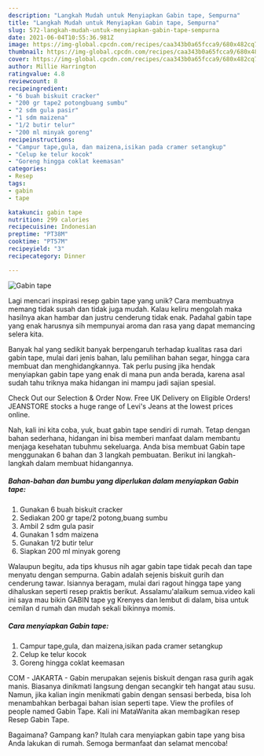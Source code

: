 ```yaml
---
description: "Langkah Mudah untuk Menyiapkan Gabin tape, Sempurna"
title: "Langkah Mudah untuk Menyiapkan Gabin tape, Sempurna"
slug: 572-langkah-mudah-untuk-menyiapkan-gabin-tape-sempurna
date: 2021-06-04T10:55:36.981Z
image: https://img-global.cpcdn.com/recipes/caa343b0a65fcca9/680x482cq70/gabin-tape-foto-resep-utama.jpg
thumbnail: https://img-global.cpcdn.com/recipes/caa343b0a65fcca9/680x482cq70/gabin-tape-foto-resep-utama.jpg
cover: https://img-global.cpcdn.com/recipes/caa343b0a65fcca9/680x482cq70/gabin-tape-foto-resep-utama.jpg
author: Millie Harrington
ratingvalue: 4.8
reviewcount: 8
recipeingredient:
- "6 buah biskuit cracker"
- "200 gr tape2 potongbuang sumbu"
- "2 sdm gula pasir"
- "1 sdm maizena"
- "1/2 butir telur"
- "200 ml minyak goreng"
recipeinstructions:
- "Campur tape,gula, dan maizena,isikan pada cramer setangkup"
- "Celup ke telur kocok"
- "Goreng hingga coklat keemasan"
categories:
- Resep
tags:
- gabin
- tape

katakunci: gabin tape 
nutrition: 299 calories
recipecuisine: Indonesian
preptime: "PT38M"
cooktime: "PT57M"
recipeyield: "3"
recipecategory: Dinner

---
```



![Gabin tape](https://img-global.cpcdn.com/recipes/caa343b0a65fcca9/680x482cq70/gabin-tape-foto-resep-utama.jpg)

Lagi mencari inspirasi resep gabin tape yang unik? Cara membuatnya memang tidak susah dan tidak juga mudah. Kalau keliru mengolah maka hasilnya akan hambar dan justru cenderung tidak enak. Padahal gabin tape yang enak harusnya sih mempunyai aroma dan rasa yang dapat memancing selera kita.

Banyak hal yang sedikit banyak berpengaruh terhadap kualitas rasa dari gabin tape, mulai dari jenis bahan, lalu pemilihan bahan segar, hingga cara membuat dan menghidangkannya. Tak perlu pusing jika hendak menyiapkan gabin tape yang enak di mana pun anda berada, karena asal sudah tahu triknya maka hidangan ini mampu jadi sajian spesial.

Check Out our Selection &amp; Order Now. Free UK Delivery on Eligible Orders! JEANSTORE stocks a huge range of Levi&#39;s Jeans at the lowest prices online.


Nah, kali ini kita coba, yuk, buat gabin tape sendiri di rumah. Tetap dengan bahan sederhana, hidangan ini bisa memberi manfaat dalam membantu menjaga kesehatan tubuhmu sekeluarga. Anda bisa membuat Gabin tape menggunakan 6 bahan dan 3 langkah pembuatan. Berikut ini langkah-langkah dalam membuat hidangannya.

<!--inarticleads1-->

##### Bahan-bahan dan bumbu yang diperlukan dalam menyiapkan Gabin tape:

1. Gunakan 6 buah biskuit cracker
1. Sediakan 200 gr tape/2 potong,buang sumbu
1. Ambil 2 sdm gula pasir
1. Gunakan 1 sdm maizena
1. Gunakan 1/2 butir telur
1. Siapkan 200 ml minyak goreng


Walaupun begitu, ada tips khusus nih agar gabin tape tidak pecah dan tape menyatu dengan sempurna. Gabin adalah sejenis biskuit gurih dan cenderung tawar. Isiannya beragam, mulai dari ragout hingga tape yang dihaluskan seperti resep praktis berikut. Assalamu&#39;alaikum semua.video kali ini saya mau bikin GABIN tape yg Krenyes dan lembut di dalam, bisa untuk cemilan d rumah dan mudah sekali bikinnya momis. 

<!--inarticleads2-->

##### Cara menyiapkan Gabin tape:

1. Campur tape,gula, dan maizena,isikan pada cramer setangkup
1. Celup ke telur kocok
1. Goreng hingga coklat keemasan


COM - JAKARTA - Gabin merupakan sejenis biskuit dengan rasa gurih agak manis. Biasanya dinikmati langsung dengan secangkir teh hangat atau susu. Namun, jika kalian ingin menikmati gabin dengan sensasi berbeda, bisa loh menambahkan berbagai bahan isian seperti tape. View the profiles of people named Gabin Tape. Kali ini MataWanita akan membagikan resep Resep Gabin Tape. 

Bagaimana? Gampang kan? Itulah cara menyiapkan gabin tape yang bisa Anda lakukan di rumah. Semoga bermanfaat dan selamat mencoba!
